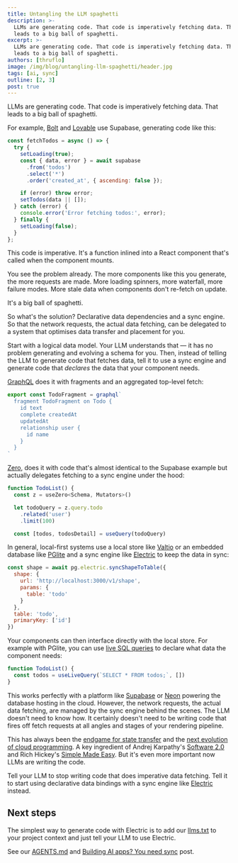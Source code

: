 ```yaml
---
title: Untangling the LLM spaghetti
description: >-
  LLMs are generating code. That code is imperatively fetching data. That
  leads to a big ball of spaghetti.
excerpt: >-
  LLMs are generating code. That code is imperatively fetching data. That
  leads to a big ball of spaghetti.
authors: [thruflo]
image: /img/blog/untangling-llm-spaghetti/header.jpg
tags: [ai, sync]
outline: [2, 3]
post: true
---
```


LLMs are generating code. That code is imperatively fetching data. That leads to a big ball of spaghetti.

For example, [Bolt](https://bolt.new) and [Lovable](http://lovable.dev) use Supabase, generating code like this:

```js
const fetchTodos = async () => {
  try {
    setLoading(true);
    const { data, error } = await supabase
      .from('todos')
      .select('*')
      .order('created_at', { ascending: false });

    if (error) throw error;
    setTodos(data || []);
  } catch (error) {
    console.error('Error fetching todos:', error);
  } finally {
    setLoading(false);
  }
};
```

This code is imperative. It's a function inlined into a React component that's called when the component mounts.

You see the problem already. The more components like this you generate, the more requests are made. More loading spinners, more waterfall, more failure modes. More stale data when components don't re-fetch on update.

It's a big ball of spaghetti.

So what's the solution? Declarative data dependencies and a sync engine. So that the network requests, the actual data fetching, can be delegated to a system that optimises data transfer and placement for you.

Start with a logical data model. Your LLM understands that &mdash; it has no problem generating and evolving a schema for you. Then, instead of telling the LLM to generate code that fetches data, tell it to use a sync engine and generate code that *declares* the data that your component needs.

[GraphQL](https://relay.dev/docs/tutorial/fragments-1/) does it with fragments and an aggregated top-level fetch:

```js
export const TodoFragment = graphql`
  fragment TodoFragment on Todo {
    id text
    complete createdAt
    updatedAt
    relationship user {
      id name
    }
  }
`
```

[Zero](https://zero.rocicorp.dev/docs/reading-data), does it with code that's almost identical to the Supabase example but actually delegates fetching to a sync engine under the hood:

```js
function TodoList() {
  const z = useZero<Schema, Mutators>()

  let todoQuery = z.query.todo
    .related('user')
    .limit(100)

  const [todos, todosDetail] = useQuery(todoQuery)
```

In general, local-first systems use a local store like [Valtio](https://valtio.dev) or an embedded database like [PGlite](https://pglite.dev) and a sync engine like [Electric](/) to keep the data in sync:

```js
const shape = await pg.electric.syncShapeToTable({
  shape: {
    url: 'http://localhost:3000/v1/shape',
    params: {
      table: 'todo'
    }
  },
  table: 'todo',
  primaryKey: ['id']
})
```

Your components can then interface directly with the local store. For example with PGlite, you can use [live SQL queries](https://pglite.dev/docs/framework-hooks/react#uselivequery) to declare what data the component needs:

```js
function TodoList() {
  const todos = useLiveQuery(`SELECT * FROM todos;`, [])
}
```

This works perfectly with a platform like [Supabase](/docs/integrations/supabase) or [Neon](/docs/integrations/neon) powering the database hosting in the cloud. However, the network requests, the actual data fetching, are managed by the sync engine behind the scenes. The LLM doesn't need to know how. It certainly doesn't need to be writing code that fires off fetch requests at all angles and stages of your rendering pipeline.

This has always been the [endgame for state transfer](/blog/2022/12/16/evolution-state-transfer) and the [next evolution of cloud programming](https://www.cidrdb.org/cidr2021/papers/cidr2021_paper16.pdf). A key ingredient of Andrej Karpathy's [Software 2.0](https://karpathy.medium.com/software-2-0-a64152b37c35) and Rich Hickey's [Simple Made Easy](https://youtu.be/SxdOUGdseq4). But it's even more important now LLMs are writing the code.

Tell your LLM to stop writing code that does imperative data fetching. Tell it to start using declarative data bindings with a sync engine like [Electric](/) instead.

## Next steps

The simplest way to generate code with Electric is to add our [llms.txt](/llms.txt) to your project context and just tell your LLM to use Electric.

See our [AGENTS.md](/docs/agents) and [Building AI apps? You need sync](/blog/2025/04/09/building-ai-apps-on-sync) post.

<div class="actions cta-actions page-footer-actions left">
  <div class="action cloud-cta">
    <VPButton
        href="/docs/agents"
        text="AGENTS.md"
        theme="brand"
    />
    &nbsp;
    <VPButton
        href="/blog/2025/04/09/building-ai-apps-on-sync"
        text="Building AI apps"
        theme="alt"
    />
  </div>
</div>